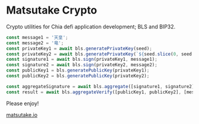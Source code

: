 # Matsutake Crypto

Crypto utilities for Chia defi application development; BLS and BIP32.

```TypeScript
const message1 = '天皇';
const message2 = '竜';
const privateKey1 = await bls.generatePrivateKey(seed);
const privateKey2 = await bls.generatePrivateKey(`${seed.slice(0, seed.length -1)}a`);
const signature1 = await bls.sign(privateKey1, message1);
const signature2 = await bls.sign(privateKey2, message2);
const publicKey1 = bls.generatePublicKey(privateKey1);
const publicKey2 = bls.generatePublicKey(privateKey2);

const aggregateSignature = await bls.aggregate([signature1, signature2]);
const result = await bls.aggregateVerify([publicKey1, publicKey2], [message1, message2], aggregateSignature);
```

Please enjoy!

[matsutake.io](https://www.matsutake.io)
